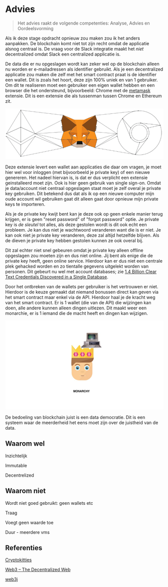 # Advies

> Het advies raakt de volgende competenties: Analyse, Advies en Oordeelsvorming

Als ik deze stage opdracht opnieuw zou maken zou ik het anders aanpakken. De blockchain komt niet tot zijn recht omdat de applicatie alsnog centraal is. De vraag voor de Slack integratie maakt het _niet_ decentralized omdat Slack een centralized applicatie is.

De data die er nu opgeslagen wordt kan zeker wel op de blockchain alleen nu worden er e-mailadressen als identifier gebruikt. Als je een decentralized applicatie zou maken die zelf met het smart contract praat is de identifier een wallet. Dit is zoals het hoort, deze zijn 100% uniek en van 1 gebruiker. Om dit te realiseren moet een gebruiker een eigen wallet hebben en een browser die het ondersteund, bijvoorbeeld: Chrome met de [metamask][1] extensie. Dit is een extensie die als tussenman tussen Chrome en Ethereum zit.

![Metamask](./advies/ethereum-metamask-chrome.png)

Deze extensie levert een wallet aan applicaties die daar om vragen, je moet hier wel voor inloggen (met bijvoorbeeld je private key) of een nieuwe genereren. Het nadeel hiervan is, is dat er dus verplicht een extensie geinstalleerd moet zijn. Ook is hier geen gebruik van single sign-on. Omdat je data/account niet centraal opgeslagen staat moet je zelf overal je private key gebruiken. Dit betekend dus dat als ik op een nieuwe computer mijn oude account wil gebruiken gaat dit alleen gaat door opnieuw mijn private keys te importeren.

Als je de private key kwijt bent kan je deze ook op geen enkele manier terug krijgen, er is geen "reset password" of "forgot password" optie. Je private key is _de sleutel_ tot alles, als deze gestolen wordt is dit ook echt een probleem. Je kan dus niet je wachtwoord veranderen want die is er niet. Je kan ook niet je private key veranderen, deze zal altijd hetzelfde blijven. Als de dieven je private key hebben gestolen kunnen ze ook overal bij.

Dit zal echter niet snel gebeuren omdat je private key alleen offline opgeslagen zou moeten zijn en dus niet online. Jij bent als enige die de private key heeft, geen online service. Hierdoor kan er dus niet een centrale plek gehacked worden en zo tientalle gegevens uitgelekt worden van personen. Dit gebeurt nu wel met account databases; zie [1.4 Billion Clear Text Credentials Discovered in a Single Database][2].

Door het ontbreken van de wallets per gebruiker is het vertrouwen er niet. Hierdoor is de keuze gemaakt dat niemand bonussen direct kan geven via het smart contract maar enkel via de API. Hierdoor haal je de kracht weg van het smart contract. Er is 1 wallet (die van de API) die wijzingen kan doen, alle andere kunnen alleen dingen uitlezen. Dit maakt weer een monarchie, er is 1 iemand die de macht heeft en dingen kan wijzigen.

![Monarchie](./advies/monarchy.png)

De bedoeling van blockchain juist is een data democratie. Dit is een systeem waar de meerderheid het eens moet zijn over de juistheid van de data.

## Waarom wel

Inzichtelijk

Immutable

Decentrelized

## Waarom niet

Wordt niet goed gebruikt: geen wallets etc

Traag

Voegt geen waarde toe

Duur - meerdere vms

## Referenties

[Cryptokitties](https://www.cryptokitties.co)

[Web3 – The Decentralized Web](https://blockchainhub.net/web3-decentralized-web/)

[web3j](http://web3j.io)

[1]: https://metamask.io/
[2]: https://medium.com/4iqdelvedeep/1-4-billion-clear-text-credentials-discovered-in-a-single-database-3131d0a1ae14

